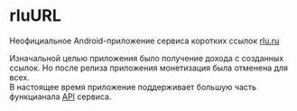 # rluURL

Неофициальное Android-приложение сервиса коротких ссылок [rlu.ru](https://rlu.ru)

Изначальной целью приложения было получение дохода с созданных ссылок. Но после релиза приложения монетизация была отменена для всех.<br>
В настоящее время приложение поддерживает большую часть функцианала [API](https://rlu.ru/texts/4.html) сервиса.
